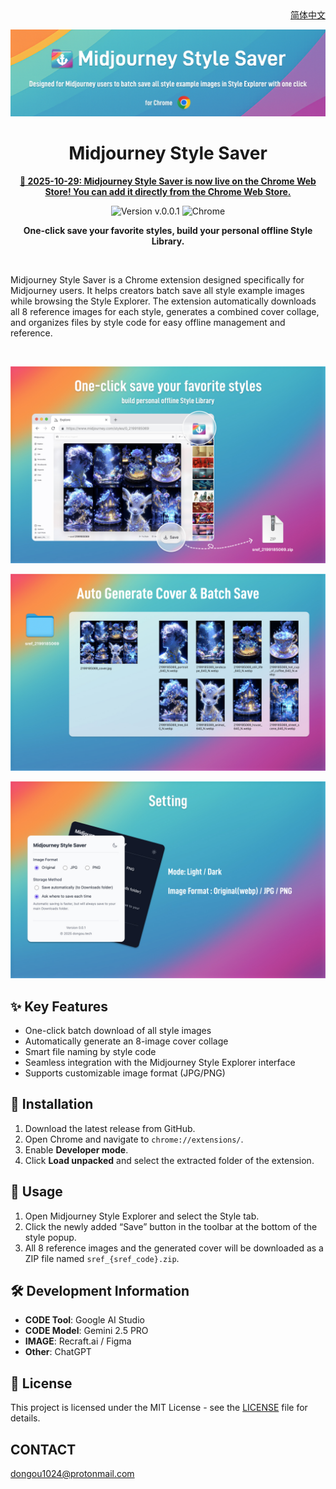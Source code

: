 <div align="right">
  <a href="README_zh.md">简体中文</a>
</div>

<p align="center">
  <img src="assets/header_en.jpg" alt="Midjourney Style Saver Header" />
</p>

<h1 align="center">Midjourney Style Saver</h1>

<p align="center">
  <strong>
    <a href="https://chromewebstore.google.com/detail/jbipmcbjahmcmdhoiljjimkdgfepplcm?utm_source=item-share-cb" target="_blank" rel="noopener">
     🎉 2025-10-29: Midjourney Style Saver is now live on the Chrome Web Store! You can add it directly from the Chrome Web Store.
    </a>
  </strong>
</p>

<p align="center">
  <img src="https://img.shields.io/badge/version-v.0.0.1-blue" alt="Version v.0.0.1">
  <img src="https://img.shields.io/badge/platform-Chrome-brightgreen" alt="Chrome">
</p>

<p align="center">
  <strong>One-click save your favorite styles, build your personal offline Style Library.</strong>
</p>

<br>

Midjourney Style Saver is a Chrome extension designed specifically for Midjourney users. It helps creators batch save all style example images while browsing the Style Explorer. The extension automatically downloads all 8 reference images for each style, generates a combined cover collage, and organizes files by style code for easy offline management and reference.

<br>

<p align="center">
  <img src="assets/feature_save.jpg" alt="One-click save your favorite styles" width="800"/>
</p>
<p align="center">
  <img src="assets/feature_batch_save.jpg"  width="800"/>
</p>
<p align="center">
  <img src="assets/feature_setting.jpg"  width="800"/>
</p>

## ✨ Key Features

-   One-click batch download of all style images
-   Automatically generate an 8-image cover collage
-   Smart file naming by style code
-   Seamless integration with the Midjourney Style Explorer interface
-   Supports customizable image format (JPG/PNG)

## 🚀 Installation

1.  Download the latest release from GitHub.
2.  Open Chrome and navigate to `chrome://extensions/`.
3.  Enable **Developer mode**.
4.  Click **Load unpacked** and select the extracted folder of the extension.

## 📖 Usage

1.  Open Midjourney Style Explorer and select the Style tab.
2.  Click the newly added “Save” button in the toolbar at the bottom of the style popup.
3.  All 8 reference images and the generated cover will be downloaded as a ZIP file named `sref_{sref_code}.zip`.

## 🛠️ Development Information

-   **CODE Tool**: Google AI Studio
-   **CODE Model**: Gemini 2.5 PRO
-   **IMAGE**: Recraft.ai / Figma
-   **Other**: ChatGPT

## 📜 License

This project is licensed under the MIT License - see the [LICENSE](LICENSE.md) file for details.

## CONTACT
dongou1024@protonmail.com

